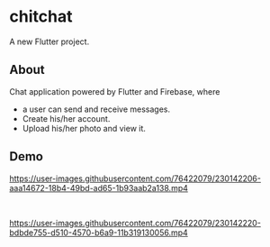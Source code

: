 # chitchat

A new Flutter project.

## About

Chat application powered by Flutter and Firebase, where 
  - a user can send and receive messages.
  - Create his/her account.
  - Upload his/her photo and view it.

## Demo



https://user-images.githubusercontent.com/76422079/230142206-aaa14672-18b4-49bd-ad65-1b93aab2a138.mp4


<br />

https://user-images.githubusercontent.com/76422079/230142220-bdbde755-d510-4570-b6a9-11b319130056.mp4

